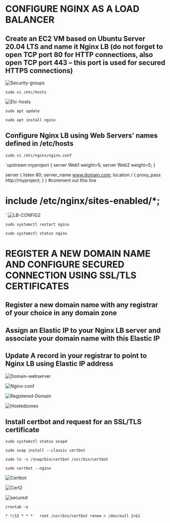 # CONFIGURE NGINX AS A LOAD BALANCER

## Create an EC2 VM based on Ubuntu Server 20.04 LTS and name it Nginx LB (do not forget to open TCP port 80 for HTTP connections, also open TCP port 443 – this port is used for secured HTTPS connections)

![Security-groups](./images/security-groups.PNG)

`sudo vi /etc/hosts`

![Etc-hosts](./images/Etc-hosts.PNG)

`sudo apt update`

`sudo apt install nginx`

## Configure Nginx LB using Web Servers’ names defined in /etc/hosts

`sudo vi /etc/nginx/nginx.conf`

`upstream myproject {
    server Web1 weight=5;
    server Web2 weight=5;
  }

server {
    listen 80;
    server_name www.domain.com;
    location / {
      proxy_pass http://myproject;
    }
  }
  #comment out this line
#       include /etc/nginx/sites-enabled/*;
`
![LB-CONFIG2](./images/LB-CONFIG2.PNG)

`sudo systemctl restart nginx`

`sudo systemctl status nginx`

# REGISTER A NEW DOMAIN NAME AND CONFIGURE SECURED CONNECTION USING SSL/TLS CERTIFICATES

## Register a new domain name with any registrar of your choice in any domain zone

## Assign an Elastic IP to your Nginx LB server and associate your domain name with this Elastic IP

## Update A record in your registrar to point to Nginx LB using Elastic IP address

![Domain-webserver](./images/Domain-webservers.PNG)

![Nginx-conf](./images/Nginx-conf.PNG)

![Registered-Domain](./images/registered-domain.PNG)

![Hostedzones](./images/Hosted-zones.PNG)

## Install certbot and request for an SSL/TLS certificate

`sudo systemctl status snapd`

`sudo snap install --classic certbot`

`sudo ln -s /snap/bin/certbot /usr/bin/certbot`

`sudo certbot --nginx`

![Certbot](./images/cerbot.PNG)

![Cert2](./images/Cerbot2.PNG)

![secured](./images/secured.PNG)

`crontab -e`

`* */12 * * *   root /usr/bin/certbot renew > /dev/null 2>&1`